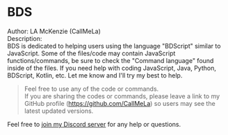 # BDS  
Author: LA McKenzie (CallMeLa)  
Description:  
BDS is dedicated to helping users using the language "BDScript" similar to JavaScript. Some of the files/code may contain JavaScript functions/commands, be sure to check the "Command language" found inside of the files. If you need help with coding JavaScript, Java, Python, BDScript, Kotlin, etc. Let me know and I'll try my best to help.  

> Feel free to use any of the code or commands.  
> If you are sharing the codes or commands, please leave a link to my GitHub profile (https://github.com/CallMeLa) so users may see the latest updated versions.  

Feel free to [join my Discord server](https://discord.gg/FhTgqtarZJ) for any help or questions.
